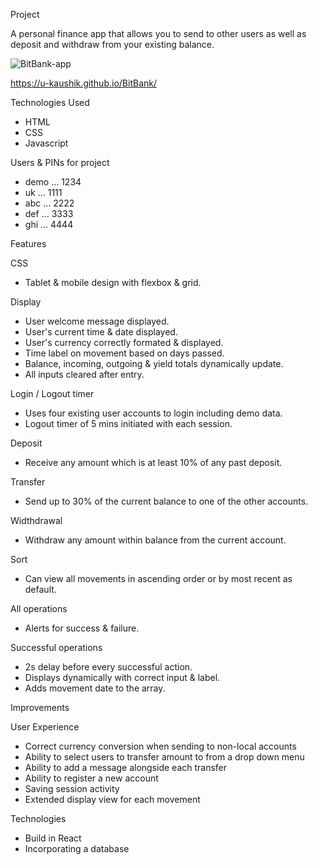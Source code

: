 Project

A personal finance app that allows you to send to other users as well as deposit and withdraw from your existing balance.

![BitBank-app](https://user-images.githubusercontent.com/83171355/136553452-e3986440-6053-408b-b3b9-98167bf8f8d4.png)

https://u-kaushik.github.io/BitBank/

Technologies Used

- HTML
- CSS
- Javascript

Users & PINs for project

- demo ... 1234
- uk ... 1111
- abc ... 2222
- def ... 3333
- ghi ... 4444

Features

CSS

- Tablet & mobile design with flexbox & grid.

Display

- User welcome message displayed.
- User's current time & date displayed.
- User's currency correctly formated & displayed.
- Time label on movement based on days passed.
- Balance, incoming, outgoing & yield totals dynamically update.
- All inputs cleared after entry.

Login / Logout timer

- Uses four existing user accounts to login including demo data.
- Logout timer of 5 mins initiated with each session.

Deposit

- Receive any amount which is at least 10% of any past deposit.

Transfer

- Send up to 30% of the current balance to one of the other accounts.

Widthdrawal

- Withdraw any amount within balance from the current account.

Sort

- Can view all movements in ascending order or by most recent as default.

All operations

- Alerts for success & failure.

Successful operations

- 2s delay before every successful action.
- Displays dynamically with correct input & label.
- Adds movement date to the array.

Improvements

User Experience

- Correct currency conversion when sending to non-local accounts
- Ability to select users to transfer amount to from a drop down menu
- Ability to add a message alongside each transfer
- Ability to register a new account
- Saving session activity
- Extended display view for each movement

Technologies

- Build in React
- Incorporating a database
